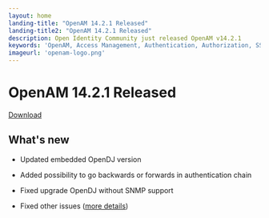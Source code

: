 ```yaml
---
layout: home
landing-title: "OpenAM 14.2.1 Released"
landing-title2: "OpenAM 14.2.1 Released"
description: Open Identity Community just released OpenAM v14.2.1
keywords: 'OpenAM, Access Management, Authentication, Authorization, SSO, Single Sign On, Identity Provider, Open Identity Platform, Release, OAuth2, SAML, API Authentication, Docker, OpenShift'
imageurl: 'openam-logo.png'
---
```

# OpenAM 14.2.1 Released
[Download](https://github.com/OpenIdentityPlatform/OpenAM/releases/tag/14.2.1)
## What's new
* Updated embedded OpenDJ version
* Added possibility to go backwards or forwards in authentication chain
* Fixed upgrade OpenDJ without SNMP support

* Fixed other issues ([more details](https://github.com/OpenIdentityPlatform/OpenAM/compare/af3ab3fdee4e6277beecbf8a27600fe82f9d7cf6...9a5ec5fe18338da2342eafe34a9cbd15e85a9dfe))
